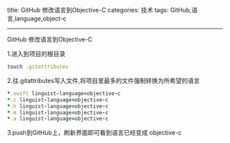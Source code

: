 title: GitHub 修改语言到Objective-C
categories: 技术
tags: GitHub,语言,language,object-c

---
GitHub 修改语言到Objective-C

1.进入到项目的根目录
```ruby
touch .gitattributes
```

2.往.gitattributes写入文件,将项目里最多的文件强制转换为所希望的语言

<!--more-->

```ruby
*.swift linguist-language=objective-c
*.c linguist-language=objective-c
*.h linguist-language=objective-c
*.m linguist-language=objective-c
*.a linguist-language=objective-c

```

3.push到GitHub上，刷新界面即可看到语言已经变成 objective-c